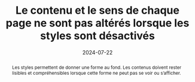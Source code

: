 ---
title: Le contenu et le sens de chaque page ne sont pas altérés lorsque les styles sont désactivés
abstract: Les styles permettent de donner une forme au fond. Les contenus doivent rester lisibles et compréhensibles lorsque cette forme ne peut pas se voir ou s’afficher.
categories: 
    - "Présentation"
agrege: O4178-E058
opquast: '4 178'
indiceebook: '58'
description: "Règle n° 058"
before: "057"
weight: "058"
after: "059"
actif: '1'
layout: rules
date: 2024-07-22
tags: 
    - "accessibilité"
    - "Utilisabilité"
    - "Lisibilité"
objectif: 
    - "Permettre la compréhension des contenus par les lecteurs dont le logiciel de lecture / liseuse  n'appliquera pas les feuilles de styles embarquées dans le livre numérique ou dont le mode d'accès n'est pas visuel."
    - "Améliorer l’accessibilité des contenus aux lectrices et lecteurs handicapées."
Meo: 
    - "On veillera à conserver la cohérence des contenus dans les fichiers HTML (i. e. les balises de structuration&nbsp;: h1, h2, p, et sémantiques&nbsp;:  em, strong…), pour les présenter dans le même ordre et avec le même sens avec ou sans mise en forme CSS."
Controle: 
    - "Utiliser ACE pour vérifier la structure logique du contenu (onglet « Structures » du rapport ACE)."
    - "Vérifier que les contenus restent lisibles, par exemple dans le cas d’une image HTML transparente dont la lisibilité dépendra de la couleur d’arrière-plan appliquée avec la propriété background-color"
epubcheck: 
ace: 
humancheck: true
ReadiumGoToolkit: 
Source: 
    - "Opquast"
Referentiel: 
    - "[Web Content Accessibility Guidelines (WCAG) 1.3.2 Meaningful Sequence (Level A)](https://www.w3.org/TR/WCAG22/#meaningful-sequence)"
steps: 
    - "Projet éditorial"
    - "Production numérique"
---